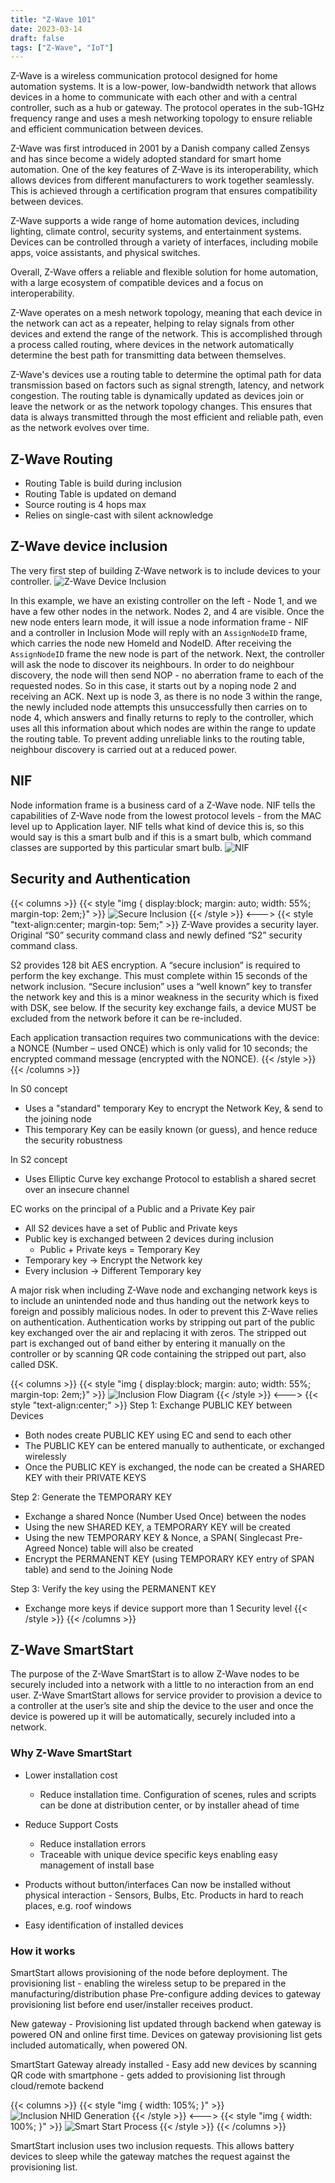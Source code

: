 ```yaml
---
title: "Z-Wave 101"
date: 2023-03-14
draft: false
tags: ["Z-Wave", "IoT"]
---
```


Z-Wave is a wireless communication protocol designed for home automation systems. It is a low-power, low-bandwidth network that allows devices in a home to communicate with each other and with a central controller, such as a hub or gateway. The protocol operates in the sub-1GHz frequency range and uses a mesh networking topology to ensure reliable and efficient communication between devices.

Z-Wave was first introduced in 2001 by a Danish company called Zensys and has since become a widely adopted standard for smart home automation. One of the key features of Z-Wave is its interoperability, which allows devices from different manufacturers to work together seamlessly. This is achieved through a certification program that ensures compatibility between devices.

Z-Wave supports a wide range of home automation devices, including lighting, climate control, security systems, and entertainment systems. Devices can be controlled through a variety of interfaces, including mobile apps, voice assistants, and physical switches.

Overall, Z-Wave offers a reliable and flexible solution for home automation, with a large ecosystem of compatible devices and a focus on interoperability.

Z-Wave operates on a mesh network topology, meaning that each device in the network can act as a repeater, helping to relay signals from other devices and extend the range of the network. This is accomplished through a process called routing, where devices in the network automatically determine the best path for transmitting data between themselves.

Z-Wave's devices use a routing table to determine the optimal path for data transmission based on factors such as signal strength, latency, and network congestion. The routing table is dynamically updated as devices join or leave the network or as the network topology changes. This ensures that data is always transmitted through the most efficient and reliable path, even as the network evolves over time.

## Z-Wave Routing

* Routing Table is build during inclusion
* Routing Table is updated on demand
* Source routing is 4 hops max
* Relies on single-cast with silent acknowledge

## Z-Wave device inclusion

The very first step of building Z-Wave network is to include devices to your controller.
![Z-Wave Device Inclusion](./z-wave-device-inclusion.png)

In this example, we have an existing controller on the left - Node 1, and we have a few other nodes in the network.
Nodes 2, and 4 are visible. Once the new node enters learn mode, it will issue a node information frame - NIF and
a controller in Inclusion Mode will reply with an ```AssignNodeID``` frame, which carries the node new HomeId and NodeID.
After receiving the ```AssignNodeID``` frame the new node is part of the network.
Next, the controller will ask the node to discover its neighbours. In order to do neighbour discovery, the node will
then send NOP - no aberration frame to each of the requested nodes. So in this case, it starts out by a noping node 2
and receiving an ACK. Next up is node 3, as there is no node 3 within the range, the newly included node attempts this
unsuccessfully then carries on to node 4, which answers and finally returns to reply to the controller, which uses all
this information about which nodes are within the range to update the routing table.
To prevent adding unreliable links to the routing table, neighbour discovery is carried out at a reduced power.


## NIF

Node information frame is a business card of a Z-Wave node. NIF tells the capabilities of Z-Wave node from the lowest
protocol levels - from the MAC level up to Application layer. NIF tells what kind of device this is, so this would say
is this a smart bulb and if this is a smart bulb, which command classes are supported by this particular smart bulb.
![NIF](./nif.png)

## Security and Authentication

{{< columns >}}
{{< style "img { display:block; margin: auto; width: 55%; margin-top: 2em;}" >}}
![Secure Inclusion](./secure-inclusion.png)
{{< /style >}}
<--->
{{< style "text-align:center; margin-top: 5em;" >}}
Z-Wave provides a security layer. Original “S0” security command class and newly defined “S2” security command class.


S2 provides 128 bit AES encryption. A “secure inclusion” is required to perform the key exchange. This must complete within 15 seconds of the network inclusion. “Secure inclusion” uses a “well known” key to transfer the network key and this is a minor weakness in the security which is fixed with DSK, see below. If the security key exchange fails, a device MUST be excluded from the network before it can be re-included.


Each application transaction requires two communications with the device: a NONCE (Number – used ONCE) which is only valid for 10 seconds; the encrypted command message (encrypted with the NONCE).
{{< /style >}}
{{< /columns >}}

In S0 concept

* Uses a "standard" temporary Key to encrypt the Network Key, & send to the joining node
* This temporary Key can be easily known (or guess), and hence reduce the security robustness

In S2 concept

* Uses Elliptic Curve key exchange Protocol to establish a shared secret over an insecure channel

EC works on the principal of a Public and a Private Key pair

* All S2 devices have a set of Public and Private keys
* Public key is exchanged between 2 devices during inclusion
  * Public + Private keys = Temporary Key
* Temporary key → Encrypt the Network key
* Every inclusion → Different Temporary key

A major risk when including Z-Wave node and exchanging network keys is to include an unintended node and thus handing out the network keys to foreign and possibly malicious nodes. In oder to prevent this Z-Wave relies on authentication. Authentication works by stripping out part of the public key exchanged over the air and replacing it with zeros. The stripped out part is exchanged out of band either by entering it manually on the controller or by scanning QR code containing the stripped out part, also called DSK.

{{< columns >}}
{{< style "img { display:block; margin: auto; width: 55%; margin-top: 2em;}" >}}
![Inclusion Flow Diagram](./inclusion-flow-diagram.png)
{{< /style >}}
<--->
{{< style "text-align:center;" >}}
Step 1: Exchange PUBLIC KEY between Devices

* Both nodes create PUBLIC KEY using EC and send to each other
* The PUBLIC KEY can be entered manually to authenticate, or exchanged wirelessly
* Once the PUBLIC KEY is exchanged, the node can be created a SHARED KEY with their PRIVATE KEYS

Step 2: Generate the TEMPORARY KEY

* Exchange a shared Nonce (Number Used Once) between the nodes
* Using the new SHARED KEY, a TEMPORARY KEY will be created
* Using the new TEMPORARY KEY & Nonce, a SPAN( Singlecast Pre-Agreed Nonce) table will also be created
* Encrypt the PERMANENT KEY (using TEMPORARY KEY entry of SPAN table) and send to the Joining Node

Step 3: Verify the key using the PERMANENT KEY

* Exchange more keys if device support more than 1 Security level
  {{< /style >}}
  {{< /columns >}}

## Z-Wave SmartStart

The purpose of the Z-Wave SmartStart is to allow Z-Wave nodes to be securely included into a network with a little to no interaction from an end user.  Z-Wave SmartStart allows for service provider to provision a device to a controller at the user’s site and ship the device to the user and once the device is powered up it will be automatically, securely included into a network.

### Why Z-Wave SmartStart

* Lower installation cost
  * Reduce installation time. Configuration of scenes, rules and scripts can be done at distribution center, or by installer ahead of time
* Reduce Support Costs
  * Reduce installation errors
  * Traceable with unique device specific keys enabling easy management of install base

* Products without button/interfaces Can now be installed without physical interaction - Sensors, Bulbs, Etc. Products in hard to reach places, e.g. roof windows
* Easy identification of installed devices

### How it works
SmartStart allows provisioning of the node before deployment.
The provisioning list - enabling the wireless setup to be prepared in the manufacturing/distribution phase Pre-configure adding devices to gateway provisioning list before end user/installer receives product.

New gateway - Provisioning list updated through backend when gateway is powered ON and online first time. Devices on gateway provisioning list gets included automatically, when powered ON.

SmartStart Gateway already installed - Easy add new devices by scanning QR code with smartphone - gets added to provisioning list through cloud/remote backend

{{< columns >}}
{{< style "img { width: 105%; }" >}}
![Inclusion NHID Generation](./inclusion-request-nhid-generation.jpg)
{{< /style >}}
<--->
{{< style "img { width: 100%; }" >}}
![Smart Start Process](./smart-start-process.jpg)
{{< /style >}}
{{< /columns >}}

SmartStart inclusion uses two inclusion requests. This allows battery devices to sleep while the gateway matches the request against the provisioning list.

